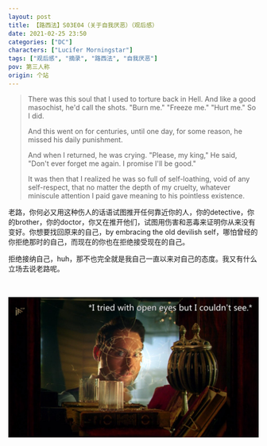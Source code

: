 ```yaml
---
layout: post
title: 【路西法】S03E04（关于自我厌恶）（观后感）
date: 2021-02-25 23:50
categories: ["DC"]
characters: ["Lucifer Morningstar"]
tags: ["观后感", "摘录", "路西法", "自我厌恶"]
pov: 第三人称
origin: 个站
---
```


> There was this soul that I used to torture back in Hell. And like a good masochist, he'd call the shots. "Burn me." "Freeze me." "Hurt me." So I did.
>
> And this went on for centuries, until one day, for some reason, he missed his daily punishment.
>
> And when I returned, he was crying. "Please, my king," He said, "Don't ever forget me again. I promise I'll be good."
>
> It was then that I realized he was so full of self-loathing, void of any self-respect, that no matter the depth of my cruelty, whatever miniscule attention I paid gave meaning to his pointless existence.

老路，你何必又用这种伤人的话语试图推开任何靠近你的人，你的detective，你的brother，你的doctor，你又在推开他们，试图用伤害和恶毒来证明你从来没有变好。你想要找回原来的自己，by embracing the old devilish self，哪怕曾经的你拒绝那时的自己，而现在的你也在拒绝接受现在的自己。

拒绝接纳自己，huh，那不也完全就是我自己一直以来对自己的态度。我又有什么立场去说老路呢。

<br><br>
![](https://raw.githubusercontent.com/junesirius/junesirius.github.io/master/assets/images/lofter/2021-02-25-Lucifer-2.png)
<br><br>
